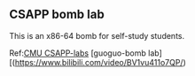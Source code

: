 ## CSAPP bomb lab 
This is an x86-64 bomb for self-study students. 




Ref:[CMU CSAPP-labs](http://csapp.cs.cmu.edu/3e/labs.html)
[guoguo-bomb lab][(https://www.bilibili.com/video/BV1vu411o7QP/)

